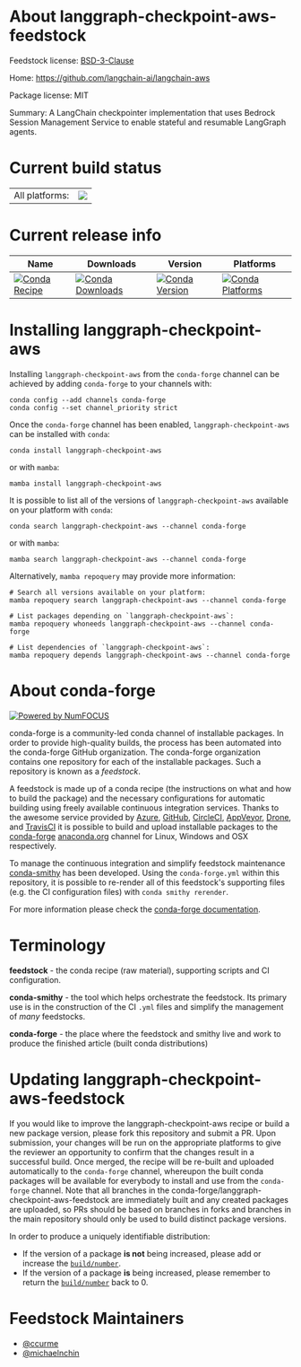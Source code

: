 About langgraph-checkpoint-aws-feedstock
========================================

Feedstock license: [BSD-3-Clause](https://github.com/conda-forge/langgraph-checkpoint-aws-feedstock/blob/main/LICENSE.txt)

Home: https://github.com/langchain-ai/langchain-aws

Package license: MIT

Summary: A LangChain checkpointer implementation that uses Bedrock Session Management Service to enable stateful and resumable LangGraph agents.

Current build status
====================


<table><tr><td>All platforms:</td>
    <td>
      <a href="https://dev.azure.com/conda-forge/feedstock-builds/_build/latest?definitionId=24999&branchName=main">
        <img src="https://dev.azure.com/conda-forge/feedstock-builds/_apis/build/status/langgraph-checkpoint-aws-feedstock?branchName=main">
      </a>
    </td>
  </tr>
</table>

Current release info
====================

| Name | Downloads | Version | Platforms |
| --- | --- | --- | --- |
| [![Conda Recipe](https://img.shields.io/badge/recipe-langgraph--checkpoint--aws-green.svg)](https://anaconda.org/conda-forge/langgraph-checkpoint-aws) | [![Conda Downloads](https://img.shields.io/conda/dn/conda-forge/langgraph-checkpoint-aws.svg)](https://anaconda.org/conda-forge/langgraph-checkpoint-aws) | [![Conda Version](https://img.shields.io/conda/vn/conda-forge/langgraph-checkpoint-aws.svg)](https://anaconda.org/conda-forge/langgraph-checkpoint-aws) | [![Conda Platforms](https://img.shields.io/conda/pn/conda-forge/langgraph-checkpoint-aws.svg)](https://anaconda.org/conda-forge/langgraph-checkpoint-aws) |

Installing langgraph-checkpoint-aws
===================================

Installing `langgraph-checkpoint-aws` from the `conda-forge` channel can be achieved by adding `conda-forge` to your channels with:

```
conda config --add channels conda-forge
conda config --set channel_priority strict
```

Once the `conda-forge` channel has been enabled, `langgraph-checkpoint-aws` can be installed with `conda`:

```
conda install langgraph-checkpoint-aws
```

or with `mamba`:

```
mamba install langgraph-checkpoint-aws
```

It is possible to list all of the versions of `langgraph-checkpoint-aws` available on your platform with `conda`:

```
conda search langgraph-checkpoint-aws --channel conda-forge
```

or with `mamba`:

```
mamba search langgraph-checkpoint-aws --channel conda-forge
```

Alternatively, `mamba repoquery` may provide more information:

```
# Search all versions available on your platform:
mamba repoquery search langgraph-checkpoint-aws --channel conda-forge

# List packages depending on `langgraph-checkpoint-aws`:
mamba repoquery whoneeds langgraph-checkpoint-aws --channel conda-forge

# List dependencies of `langgraph-checkpoint-aws`:
mamba repoquery depends langgraph-checkpoint-aws --channel conda-forge
```


About conda-forge
=================

[![Powered by
NumFOCUS](https://img.shields.io/badge/powered%20by-NumFOCUS-orange.svg?style=flat&colorA=E1523D&colorB=007D8A)](https://numfocus.org)

conda-forge is a community-led conda channel of installable packages.
In order to provide high-quality builds, the process has been automated into the
conda-forge GitHub organization. The conda-forge organization contains one repository
for each of the installable packages. Such a repository is known as a *feedstock*.

A feedstock is made up of a conda recipe (the instructions on what and how to build
the package) and the necessary configurations for automatic building using freely
available continuous integration services. Thanks to the awesome service provided by
[Azure](https://azure.microsoft.com/en-us/services/devops/), [GitHub](https://github.com/),
[CircleCI](https://circleci.com/), [AppVeyor](https://www.appveyor.com/),
[Drone](https://cloud.drone.io/welcome), and [TravisCI](https://travis-ci.com/)
it is possible to build and upload installable packages to the
[conda-forge](https://anaconda.org/conda-forge) [anaconda.org](https://anaconda.org/)
channel for Linux, Windows and OSX respectively.

To manage the continuous integration and simplify feedstock maintenance
[conda-smithy](https://github.com/conda-forge/conda-smithy) has been developed.
Using the ``conda-forge.yml`` within this repository, it is possible to re-render all of
this feedstock's supporting files (e.g. the CI configuration files) with ``conda smithy rerender``.

For more information please check the [conda-forge documentation](https://conda-forge.org/docs/).

Terminology
===========

**feedstock** - the conda recipe (raw material), supporting scripts and CI configuration.

**conda-smithy** - the tool which helps orchestrate the feedstock.
                   Its primary use is in the construction of the CI ``.yml`` files
                   and simplify the management of *many* feedstocks.

**conda-forge** - the place where the feedstock and smithy live and work to
                  produce the finished article (built conda distributions)


Updating langgraph-checkpoint-aws-feedstock
===========================================

If you would like to improve the langgraph-checkpoint-aws recipe or build a new
package version, please fork this repository and submit a PR. Upon submission,
your changes will be run on the appropriate platforms to give the reviewer an
opportunity to confirm that the changes result in a successful build. Once
merged, the recipe will be re-built and uploaded automatically to the
`conda-forge` channel, whereupon the built conda packages will be available for
everybody to install and use from the `conda-forge` channel.
Note that all branches in the conda-forge/langgraph-checkpoint-aws-feedstock are
immediately built and any created packages are uploaded, so PRs should be based
on branches in forks and branches in the main repository should only be used to
build distinct package versions.

In order to produce a uniquely identifiable distribution:
 * If the version of a package **is not** being increased, please add or increase
   the [``build/number``](https://docs.conda.io/projects/conda-build/en/latest/resources/define-metadata.html#build-number-and-string).
 * If the version of a package **is** being increased, please remember to return
   the [``build/number``](https://docs.conda.io/projects/conda-build/en/latest/resources/define-metadata.html#build-number-and-string)
   back to 0.

Feedstock Maintainers
=====================

* [@ccurme](https://github.com/ccurme/)
* [@michaelnchin](https://github.com/michaelnchin/)

